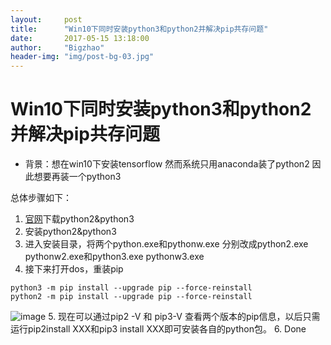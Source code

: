 ```yaml
---
layout:     post
title:      "Win10下同时安装python3和python2并解决pip共存问题"
date:       2017-05-15 13:18:00
author:     "Bigzhao"
header-img: "img/post-bg-03.jpg"
---
```

# Win10下同时安装python3和python2并解决pip共存问题
- 背景：想在win10下安装tensorflow 然而系统只用anaconda装了python2 因此想要再装一个python3

总体步骤如下：
1. [官网](https://www.python.org/)下载python2&python3
2. 安装python2&python3
3. 进入安装目录，将两个python.exe和pythonw.exe 分别改成python2.exe pythonw2.exe和python3.exe pythonw3.exe
4. 接下来打开dos，重装pip
```
python3 -m pip install --upgrade pip --force-reinstall
python2 -m pip install --upgrade pip --force-reinstall
```
![image](http://o6gcipdzi.bkt.clouddn.com/win10python2&3.png)
5. 现在可以通过pip2 -V 和 pip3-V 查看两个版本的pip信息，以后只需运行pip2install XXX和pip3 install XXX即可安装各自的python包。
6. Done
